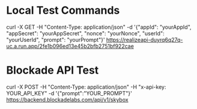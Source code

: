 # Local Test Commands

curl -X GET -H "Content-Type: application/json" -d '{"appId": "yourAppId", "appSecret": "yourAppSecret", "nonce": "yourNonce", "userId": "yourUserId", "prompt": "yourPrompt"}' https://realizeapi-duyrq6q27q-uc.a.run.app/2fe1b096ed13e45b2bfb2751bf922cae

# Blockade API Test
curl -X POST -H "Content-Type: application/json" -H "x-api-key: YOUR_API_KEY" -d '{"prompt":"YOUR_PROMPT"}' https://backend.blockadelabs.com/api/v1/skybox

